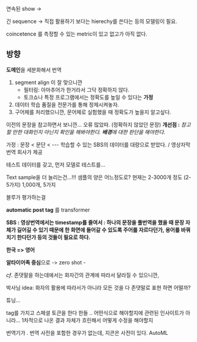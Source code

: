 연속된   show ->

긴 sequence -> 직접 활용하기 보다는 hierechy를 쓴다는 등의 모델링이 필요.

coincetence 를 측정할 수 있는 metric이 있고 없고가 아직 없다.



## 방향

**도메인**을 세분화해서 번역

1. segment align 이 잘 맞으니깐
   * 필터링: 아마추어가 한거라서 그닥 정확하지 않다.
   * 토크쇼나 특정 프로그램에서는 정확도를 높일 수 있다는 **가정**
2. 데이터 학습 품질을 전문가를 통해 정제시켜놓자.
3. 구어체를 처리했으니깐, 문어체로 실험했을 때 정확도가 높을지 알고싶다.



이전의 문장을 참고하면서 보니깐... 오류 많았따. (정확하지 않았던 문장)
**개선점 :** *참고할 만한 대화인지 아닌지 확인을 해봐야한다. **배경**에 대한 판단을 해야한다.* 

가정 : 문장 < 문단 < --- 
학습할 수 있는 SBS의 데이터를 대량으로 받았다. / 영상자막번역 회사가 제공

테스트 데이터를 갖고, 먼저 모델로 테스트를...



Text sample을 더 늘리는건...!!! 샘플의 양은 어느정도로? 현재는 2-3000개 정도 (2-5가지) 1,000개, 5가지

블루가 평가하는걸 

**automatic post tag** 를 transformer

**SBS : 영상번역에서는 timestamp를 줄여서 : 하나의 문장을 풀번역을 했을 때 문장 자체가 길어길 수 있기 때문에 한 화면에 들어갈 수 있도록 주어를 자르다던가, 용어를 바꿔치기 한다던가 등의 것들이 필요로 하다.**

**한국 => 영어**

**알타이어족 중심**으로  -> zero shot - 



*cf*. 존댓말을 하는데에서는 화자간의 관계에 따라서 달라질 수 있으니깐, 

박사님 idea: 화자의 활용에 따라서가 아니라 모든 것을 다 존댓말로 표현 하면 어떨까?

튜닝... 



tag를 가지고 스페셜 토큰을 한다 한들 .. 어떤식으로 해야할지에 관련된 인사이트가 아니라...
1차적으로 나온 결과 자체가 흐린해서 어떻게 수정을 해야할지 





번역기가 . 번역 사전을 포함한 경우가 없는데,  지콘은 사전이 있다. AutoML 